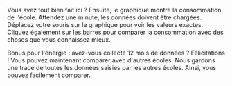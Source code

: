 

Vous avez tout bien fait ici ? Ensuite, le graphique montre la consommation de l'école. Attendez une minute, les données doivent être chargées. Déplacez votre souris sur le graphique pour voir les valeurs exactes. Cliquez également sur les barres pour comparer la consommation avec des choses que vous connaissez mieux.

Bonus pour l'énergie : avez-vous collecté 12 mois de données ? Félicitations ! Vous pouvez maintenant comparer avec d'autres écoles. Nous gardons une trace de toutes les données saisies par les autres écoles. Ainsi, vous pouvez facilement comparer.
